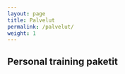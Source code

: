 ```yaml
---
layout: page
title: Palvelut
permalink: /palvelut/
weight: 1
---
```



## Personal training paketit
